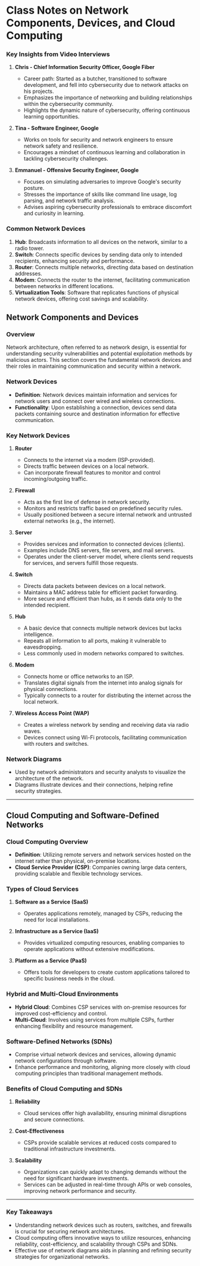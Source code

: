 # Class Notes on Network Components, Devices, and Cloud Computing

### Key Insights from Video Interviews

1. **Chris - Chief Information Security Officer, Google Fiber**
   - Career path: Started as a butcher, transitioned to software development, and fell into cybersecurity due to network attacks on his projects.
   - Emphasizes the importance of networking and building relationships within the cybersecurity community.
   - Highlights the dynamic nature of cybersecurity, offering continuous learning opportunities.

2. **Tina - Software Engineer, Google**
   - Works on tools for security and network engineers to ensure network safety and resilience.
   - Encourages a mindset of continuous learning and collaboration in tackling cybersecurity challenges.

3. **Emmanuel - Offensive Security Engineer, Google**
   - Focuses on simulating adversaries to improve Google's security posture.
   - Stresses the importance of skills like command line usage, log parsing, and network traffic analysis.
   - Advises aspiring cybersecurity professionals to embrace discomfort and curiosity in learning.

### Common Network Devices
1. **Hub**: Broadcasts information to all devices on the network, similar to a radio tower.
2. **Switch**: Connects specific devices by sending data only to intended recipients, enhancing security and performance.
3. **Router**: Connects multiple networks, directing data based on destination addresses.
4. **Modem**: Connects the router to the internet, facilitating communication between networks in different locations.
5. **Virtualization Tools**: Software that replicates functions of physical network devices, offering cost savings and scalability.



## Network Components and Devices

### Overview
Network architecture, often referred to as network design, is essential for understanding security vulnerabilities and potential exploitation methods by malicious actors. This section covers the fundamental network devices and their roles in maintaining communication and security within a network.

### Network Devices
- **Definition**: Network devices maintain information and services for network users and connect over wired and wireless connections.
- **Functionality**: Upon establishing a connection, devices send data packets containing source and destination information for effective communication.

### Key Network Devices
1. **Router**
   - Connects to the internet via a modem (ISP-provided).
   - Directs traffic between devices on a local network.
   - Can incorporate firewall features to monitor and control incoming/outgoing traffic.

2. **Firewall**
   - Acts as the first line of defense in network security.
   - Monitors and restricts traffic based on predefined security rules.
   - Usually positioned between a secure internal network and untrusted external networks (e.g., the internet).

3. **Server**
   - Provides services and information to connected devices (clients).
   - Examples include DNS servers, file servers, and mail servers.
   - Operates under the client-server model, where clients send requests for services, and servers fulfill those requests.

4. **Switch**
   - Directs data packets between devices on a local network.
   - Maintains a MAC address table for efficient packet forwarding.
   - More secure and efficient than hubs, as it sends data only to the intended recipient.

5. **Hub**
   - A basic device that connects multiple network devices but lacks intelligence.
   - Repeats all information to all ports, making it vulnerable to eavesdropping.
   - Less commonly used in modern networks compared to switches.

6. **Modem**
   - Connects home or office networks to an ISP.
   - Translates digital signals from the internet into analog signals for physical connections.
   - Typically connects to a router for distributing the internet across the local network.

7. **Wireless Access Point (WAP)**
   - Creates a wireless network by sending and receiving data via radio waves.
   - Devices connect using Wi-Fi protocols, facilitating communication with routers and switches.

### Network Diagrams
- Used by network administrators and security analysts to visualize the architecture of the network.
- Diagrams illustrate devices and their connections, helping refine security strategies.

---

## Cloud Computing and Software-Defined Networks

### Cloud Computing Overview
- **Definition**: Utilizing remote servers and network services hosted on the internet rather than physical, on-premise locations.
- **Cloud Service Provider (CSP)**: Companies owning large data centers, providing scalable and flexible technology services.

### Types of Cloud Services
1. **Software as a Service (SaaS)**
   - Operates applications remotely, managed by CSPs, reducing the need for local installations.

2. **Infrastructure as a Service (IaaS)**
   - Provides virtualized computing resources, enabling companies to operate applications without extensive modifications.

3. **Platform as a Service (PaaS)**
   - Offers tools for developers to create custom applications tailored to specific business needs in the cloud.

### Hybrid and Multi-Cloud Environments
- **Hybrid Cloud**: Combines CSP services with on-premise resources for improved cost-efficiency and control.
- **Multi-Cloud**: Involves using services from multiple CSPs, further enhancing flexibility and resource management.

### Software-Defined Networks (SDNs)
- Comprise virtual network devices and services, allowing dynamic network configurations through software.
- Enhance performance and monitoring, aligning more closely with cloud computing principles than traditional management methods.

### Benefits of Cloud Computing and SDNs
1. **Reliability**
   - Cloud services offer high availability, ensuring minimal disruptions and secure connections.

2. **Cost-Effectiveness**
   - CSPs provide scalable services at reduced costs compared to traditional infrastructure investments.

3. **Scalability**
   - Organizations can quickly adapt to changing demands without the need for significant hardware investments.
   - Services can be adjusted in real-time through APIs or web consoles, improving network performance and security.

---

### Key Takeaways
- Understanding network devices such as routers, switches, and firewalls is crucial for securing network architectures.
- Cloud computing offers innovative ways to utilize resources, enhancing reliability, cost-efficiency, and scalability through CSPs and SDNs.
- Effective use of network diagrams aids in planning and refining security strategies for organizational networks.
